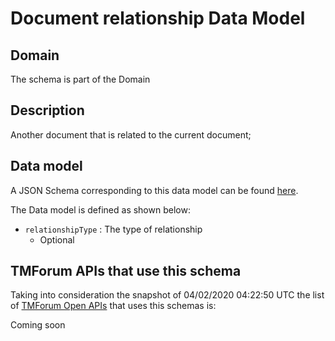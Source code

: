 # Document relationship Data Model

## Domain

The  schema is part of the  Domain

## Description

Another document that is related to the current document;

## Data model

A JSON Schema corresponding to this data model can be found
[here](https://github.com/tmforum-rand/schemas/blob/candidates/Common/DocumentRelationship.schema.json).

The Data model is defined as shown below:
- `relationshipType` : The type of relationship
  - Optional




## TMForum APIs that use this schema

Taking into consideration the snapshot of 04/02/2020 04:22:50 UTC the list of [TMForum Open APIs](https://www.tmforum.org/open-apis/) that uses this schemas is:

Coming soon